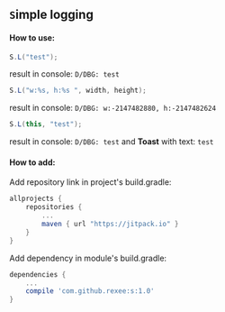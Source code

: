 ## `S`imple logging

#### How to use:

```java
S.L("test");
```
result in console: `D/DBG: test`

```java
S.L("w:%s, h:%s ", width, height);
```
result in console: `D/DBG: w:-2147482880, h:-2147482624`

```java
S.L(this, "test");
```
result in console: `D/DBG: test` and **Toast** with text: `test`

#### How to add:
Add repository link in project's build.gradle:
```groovy
allprojects {
    repositories {
        ...
        maven { url "https://jitpack.io" }
    }
}
```
Add dependency in module's build.gradle:
```groovy
dependencies {
    ...
    compile 'com.github.rexee:s:1.0'
}
```
